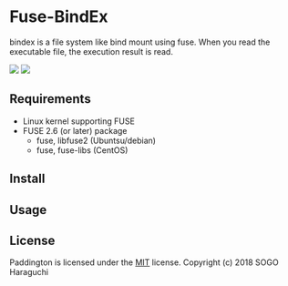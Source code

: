 Fuse-BindEx
=============================================
bindex is a file system like bind mount using fuse. When you read the executable
file, the execution result is read.

[![][Travis]][Travis-Link] [![][MIT]][MIT-Link]

Requirements
--------------------------------------------------------------------------------
- Linux kernel supporting FUSE
- FUSE 2.6 (or later) package
  - fuse, libfuse2 (Ubuntsu/debian)
  - fuse, fuse-libs (CentOS)

Install
--------------------------------------------------------------------------------

Usage
--------------------------------------------------------------------------------

License
--------------------------------------------------------------------------------
Paddington is licensed under the [MIT][MIT-Link] license.
Copyright (c) 2018 SOGO Haraguchi


<!-- links -->
[Travis]: https://img.shields.io/travis/harasou/fuse-bindex.svg?style=flat-square
[Travis-Link]: https://travis-ci.org/harasou/fuse-bindex
[MIT]: https://img.shields.io/github/license/mashape/apistatus.svg?style=flat-square
[MIT-Link]: https://github.com/harasou/exbind-fuse/blob/master/LICENSE

